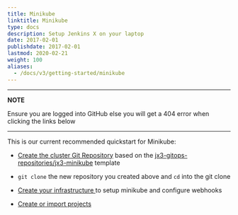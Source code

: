 ```yaml
---
title: Minikube
linktitle: Minikube
type: docs
description: Setup Jenkins X on your laptop
date: 2017-02-01
publishdate: 2017-02-01
lastmod: 2020-02-21
weight: 100
aliases:
  - /docs/v3/getting-started/minikube
---
```


---
**NOTE**

Ensure you are logged into GitHub else you will get a 404 error when clicking the links below

---

This is our current recommended quickstart for Minikube:

*  <a href="https://github.com/jx3-gitops-repositories/jx3-minikube/generate" target="github" class="btn bg-primary text-light">Create the cluster Git Repository</a> based on the [jx3-gitops-repositories/jx3-minikube](https://github.com/jx3-gitops-repositories/jx3-minikube/generate) template 

* `git clone` the new repository you created above and `cd`  into the git clone

*  <a href="/docs/v3/guides/infra/minikube/" 
    target="github" class="btn bg-primary text-light" 
    title="use your new git repository to create your cloud infrastructure and install Jenkins X">
    Create your infrastructure
  </a> to setup minikube and configure webhooks
  
*  <a href="/docs/v3/develop/create-project/" class="btn bg-primary text-light">Create or import projects</a> 
